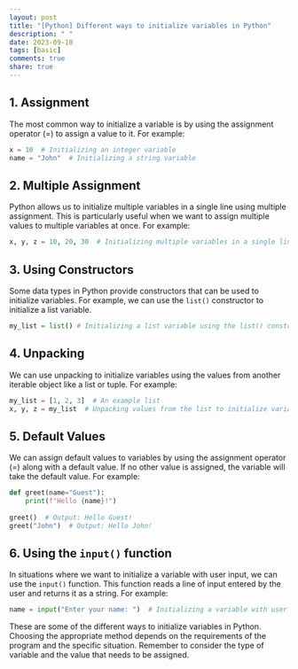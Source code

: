 ```yaml
---
layout: post
title: "[Python] Different ways to initialize variables in Python"
description: " "
date: 2023-09-10
tags: [basic]
comments: true
share: true
---
```


## 1. Assignment
The most common way to initialize a variable is by using the assignment operator (=) to assign a value to it. For example:
```python
x = 10  # Initializing an integer variable
name = "John"  # Initializing a string variable
```

## 2. Multiple Assignment
Python allows us to initialize multiple variables in a single line using multiple assignment. This is particularly useful when we want to assign multiple values to multiple variables at once. For example:
```python
x, y, z = 10, 20, 30  # Initializing multiple variables in a single line
```

## 3. Using Constructors
Some data types in Python provide constructors that can be used to initialize variables. For example, we can use the `list()` constructor to initialize a list variable. 
```python
my_list = list() # Initializing a list variable using the list() constructor
```

## 4. Unpacking
We can use unpacking to initialize variables using the values from another iterable object like a list or tuple. For example:
```python
my_list = [1, 2, 3]  # An example list
x, y, z = my_list  # Unpacking values from the list to initialize variables
```

## 5. Default Values
We can assign default values to variables by using the assignment operator (=) along with a default value. If no other value is assigned, the variable will take the default value. For example:
```python
def greet(name="Guest"):
    print(f"Hello {name}!")
    
greet()  # Output: Hello Guest!
greet("John")  # Output: Hello John!
```

## 6. Using the `input()` function
In situations where we want to initialize a variable with user input, we can use the `input()` function. This function reads a line of input entered by the user and returns it as a string. For example:
```python
name = input("Enter your name: ")  # Initializing a variable with user input
```

These are some of the different ways to initialize variables in Python. Choosing the appropriate method depends on the requirements of the program and the specific situation. Remember to consider the type of variable and the value that needs to be assigned.
